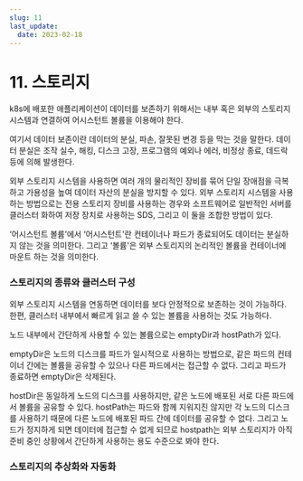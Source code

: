 ```yaml
---
slug: 11
last_update:
  date: 2023-02-18
---
```


# 11. 스토리지

k8s에 배포한 애플리케이션이 데이터를 보존하기 위해서는 내부 혹은 외부의 스토리지 시스템과 연결하여 어시스턴트 볼륨을 이용해야 한다.

여기서 데이터 보존이란 데이터의 분실, 파손, 잘못된 변경 등을 막는 것을 말한다. 데이터 분실은 조작 실수, 해킹, 디스크 고장, 프로그램의 예외나 에러, 비정상 종료, 데드락 등에 의해 발생한다.

외부 스토리지 시스템을 사용하면 여러 개의 물리적인 장비를 묶어 단일 장애점을 극복하고 가용성을 높여 데이터 자산의 분실을 방지할 수 있다. 외부 스토리지 시스템을 사용하는 방법으로는 전용 스토리지 장비를 사용하는 경우와 소프트웨어로 일반적인 서버를 클러스터 화하여 저장 장치로 사용하는 SDS, 그리고 이 둘을 조합한 방법이 있다.

‘어시스턴트 볼륨’에서 ‘어시스턴트'란 컨테이너나 파드가 종료되어도 데이터는 분실하지 않는 것을 의미한다. 그리고 ‘볼륨'은 외부 스토리지의 논리적인 볼륨을 컨테이너에 마운트 하는 것을 의미한다.

### 스토리지의 종류와 클러스터 구성

외부 스토리지 시스템을 연동하면 데이터를 보다 안정적으로 보존하는 것이 가능하다. 한편, 클러스터 내부에서 빠르게 읽고 쓸 수 있는 볼륨을 사용하는 것도 가능하다.

노드 내부에서 간단하게 사용할 수 있는 볼륨으로는 emptyDir과 hostPath가 있다.

emptyDir은 노드의 디스크를 파드가 일시적으로 사용하는 방법으로, 같은 파드의 컨테이너 간에는 볼륨을 공유할 수 있으나 다른 파드에서는 접근할 수 없다. 그리고 파드가 종료하면 emptyDir은 삭제된다.

hostDir은 동일하게 노드의 디스크를 사용하지만, 같은 노드에 배포된 서로 다른 파드에서 볼륨을 공유할 수 있다. hostPath는 파드와 함께 지워지진 않지만 각 노드의 디스크를 사용하기 때문에 다른 노드에 배포된 파드 간에 데이터를 공유할 수 없다. 그리고 노드가 정지하게 되면 데이터에 접근할 수 없게 되므로 hostpath는 외부 스토리지가 아직 준비 중인 상황에서 간단하게 사용하는 용도 수준으로 봐야 한다.

### 스토리지의 추상화와 자동화
